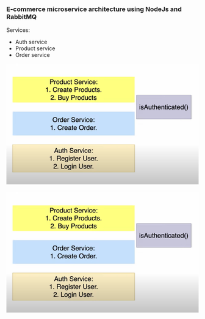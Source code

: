 ### E-commerce microservice architecture using NodeJs and RabbitMQ

Services: 
  - Auth service
  - Product service
  - Order service

<img src="https://github.com/FaizAlam/ecommerce-achitecture/blob/main/architecture.png">
<br>
<br>
<img src="https://github.com/FaizAlam/ecommerce-achitecture/blob/main/architecture.png">
